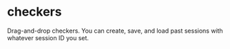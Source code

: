 # checkers
Drag-and-drop checkers. You can create, save, and load past sessions with whatever session ID you set.
